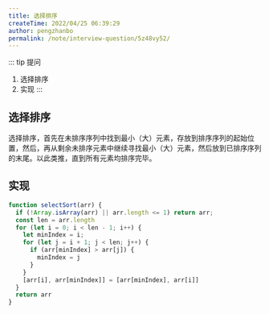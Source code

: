 ```yaml
---
title: 选择排序
createTime: 2022/04/25 06:39:29
author: pengzhanbo
permalink: /note/interview-question/5z48vy52/
---
```


::: tip 提问
1. 选择排序
2. 实现
:::

## 选择排序

选择排序，首先在未排序序列中找到最小（大）元素，存放到排序序列的起始位置，然后，再从剩余未排序元素中继续寻找最小（大）元素，然后放到已排序序列的末尾。以此类推，直到所有元素均排序完毕。 


## 实现

``` js
function selectSort(arr) {
  if (!Array.isArray(arr) || arr.length <= 1) return arr;
  const len = arr.length
  for (let i = 0; i < len - 1; i++) {
    let minIndex = i;
    for (let j = i + 1; j < len; j++) {
      if (arr[minIndex] > arr[j]) {
        minIndex = j
      }
    }
    [arr[i], arr[minIndex]] = [arr[minIndex], arr[i]]
  }
  return arr
}
```
